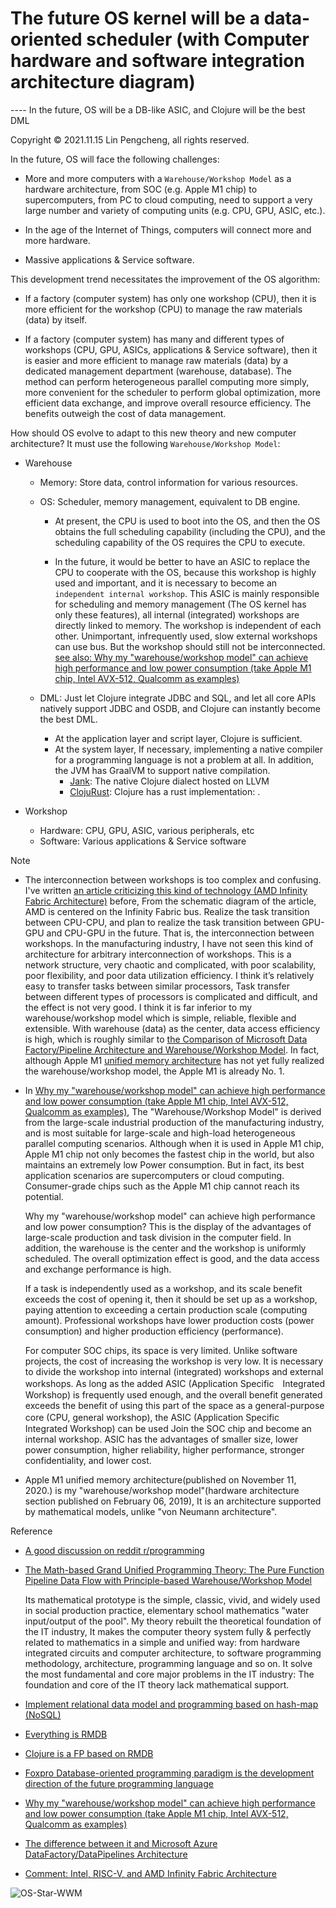 # The future OS kernel will be a data-oriented scheduler (with Computer hardware and software integration architecture diagram)

---- In the future, OS will be a DB-like ASIC, and Clojure will be the best DML

Copyright © 2021.11.15 Lin Pengcheng, all rights reserved.

In the future, OS will face the following challenges:

- More and more computers with a `Warehouse/Workshop Model` as a hardware architecture, 
  from SOC (e.g. Apple M1 chip) to supercomputers, from PC to cloud computing, 
  need to support a very large number and variety of computing units (e.g. CPU, GPU, ASIC, etc.).

- In the age of the Internet of Things, computers will connect more and more hardware.

- Massive applications & Service software.

This development trend necessitates the improvement of the OS algorithm:

- If a factory (computer system) has only one workshop (CPU), 
  then it is more efficient for the workshop (CPU) to manage the raw materials (data) by itself.

- If a factory (computer system) has many and different types of workshops (CPU, GPU, ASICs, applications & Service software), 
  then it is easier and more efficient to manage raw materials (data) 
  by a dedicated management department (warehouse, database). 
  The method can perform heterogeneous parallel computing more simply, 
  more convenient for the scheduler to perform global optimization, 
  more efficient data exchange, and improve overall resource efficiency. 
  The benefits outweigh the cost of data management.
  
How should OS evolve to adapt to this new theory and new computer architecture? 
It must use the following `Warehouse/Workshop Model`:  

- Warehouse

  - Memory: Store data, control information for various resources.
  
  - OS: Scheduler, memory management, equivalent to DB engine.
  
    - At present, the CPU is used to boot into the OS, 
      and then the OS obtains the full scheduling capability (including the CPU), 
      and the scheduling capability of the OS requires the CPU to execute.

    - In the future, it would be better to have an ASIC to replace the CPU to cooperate with the OS, 
      because this workshop is highly used and important, 
      and it is necessary to become an `independent internal workshop`.
      This ASIC is mainly responsible for scheduling and memory management (The OS kernel has only these features), 
      all internal (integrated) workshops are directly linked to memory. The workshop is independent of each other.
      Unimportant, infrequently used, slow external workshops can use bus. But the workshop should still not be interconnected.
      [see also: Why my "warehouse/workshop model" can achieve high performance and low power consumption (take Apple M1 chip, Intel AVX-512, Qualcomm as examples)](./why_wwmodel_fast_en.md)

  - DML: Just let Clojure integrate JDBC and SQL, 
    and let all core APIs natively support JDBC and OSDB, 
    and Clojure can instantly become the best DML.
    - At the application layer and script layer, Clojure is sufficient.
    - At the system layer, If necessary, implementing a native compiler for a programming language is not a problem at all. 
      In addition, the JVM has GraalVM to support native compilation.
      - [Jank](https://github.com/jank-lang/jank): The native Clojure dialect hosted on LLVM
      - [ClojuRust](https://github.com/clojurust/clojurust): Clojure has a rust implementation: . 
    
- Workshop

  - Hardware: CPU, GPU, ASIC, various peripherals, etc
  - Software: Various applications & Service software

Note

- The interconnection between workshops is too complex and confusing. 
  I've written [an article criticizing this kind of technology  (AMD Infinity Fabric Architecture)](./Intel_RISC_V.md) before,
  From the schematic diagram of the article, AMD is centered on the Infinity Fabric bus. 
  Realize the task transition between CPU-CPU, and plan to realize the task transition between GPU-GPU 
  and CPU-GPU in the future. That is, the interconnection between workshops. In the manufacturing industry, 
  I have not seen this kind of architecture for arbitrary interconnection of workshops. 
  This is a network structure, very chaotic and complicated, with poor scalability, poor flexibility, 
  and poor data utilization efficiency. I think it’s relatively easy to transfer tasks between similar processors, 
  Task transfer between different types of processors is complicated and difficult, and the effect is not very good. 
  I think it is far inferior to my warehouse/workshop model which is simple, reliable, flexible and extensible. 
  With warehouse (data) as the center, data access efficiency is high, which is roughly similar to 
  [the Comparison of Microsoft Data Factory/Pipeline Architecture and Warehouse/Workshop Model](./diff_WWModel_AzureDataFactoryPipe.md). 
  In fact, although Apple M1 [unified memory architecture](https://www.macrumors.com/2020/11/30/m1-chip-speed-explanation-developer/) 
  has not yet fully realized the warehouse/workshop model, the Apple M1 is already No. 1.
      
- In [Why my "warehouse/workshop model" can achieve high performance and low power consumption (take Apple M1 chip, Intel AVX-512, Qualcomm as examples)](./why_wwmodel_fast_en.md), 
  The "Warehouse/Workshop Model" is derived from the large-scale industrial production of the manufacturing industry, 
  and is most suitable for large-scale and high-load heterogeneous parallel computing scenarios. 
  Although when it is used in Apple M1 chip, Apple M1 chip not only becomes the fastest chip in the world, 
  but also maintains an extremely low Power consumption. But in fact, 
  its best application scenarios are supercomputers or cloud computing. 
  Consumer-grade chips such as the Apple M1 chip cannot reach its potential.

  Why my "warehouse/workshop model" can achieve high performance and low power consumption? 
  This is the display of the advantages of large-scale   production and task division in the computer field. 
  In addition, the warehouse is the center and the workshop is uniformly scheduled. 
  The overall optimization effect is good, and the data access and exchange performance is high.

  If a task is independently used as a workshop, and its scale benefit exceeds the cost of opening it, 
  then it should be set up as a workshop, paying attention to exceeding a certain production scale (computing amount). 
  Professional workshops have lower production costs (power consumption) and higher production efficiency (performance).

  For computer SOC chips, its space is very limited. Unlike software projects, the cost of increasing the workshop is very low. 
  It is necessary to divide the workshop into internal (integrated) workshops and external workshops. 
  As long as the added ASIC (Application Specific　Integrated Workshop) is frequently used enough, 
  and the overall benefit generated exceeds the benefit of using this part of the space as a general-purpose core (CPU, general workshop), 
  the ASIC (Application Specific　Integrated Workshop) can be used Join the SOC chip and become an internal workshop. 
  ASIC has the advantages of smaller size, lower power consumption, higher reliability, higher performance, 
  stronger confidentiality, and lower cost.
       
- Apple M1 unified memory architecture(published on November 11, 2020.) is 
  my "warehouse/workshop model"(hardware architecture section published on February 06, 2019), 
  It is an architecture supported by mathematical models, unlike "von Neumann architecture". 

Reference

- [A good discussion on reddit r/programming](https://www.reddit.com/r/programming/comments/quk3xq/in_the_future_os_will_be_a_db_and_clojure_will_be/)

- [The Math-based Grand Unified Programming Theory: The Pure Function Pipeline Data Flow with Principle-based Warehouse/Workshop Model](https://github.com/linpengcheng/PurefunctionPipelineDataflow)

  Its mathematical prototype is the simple, classic, vivid, and widely used in social production practice, 
  elementary school mathematics "water input/output of the pool". 
  My theory rebuilt the theoretical foundation of the IT industry, 
  It makes the computer theory system fully & perfectly related to mathematics in a simple and unified way: 
  from hardware integrated circuits and computer architecture, 
  to software programming methodology, architecture, programming language and so on. 
  It solve the most fundamental and core major problems in the IT industry: 
  The foundation and core of the IT theory lack mathematical support.

- [Implement relational data model and programming based on hash-map (NoSQL)](./relational_model_on_hashmap.md)

- [Everything is RMDB](./Everything_is_RMDB.md)

- [Clojure is a FP based on RMDB](./Clojure_is_FP_based_on_RMDB.md)

- [Foxpro Database-oriented programming paradigm is the development direction of the future programming language](./Mummy4Foxpro.md)

- [Why my "warehouse/workshop model" can achieve high performance and low power consumption (take Apple M1 chip, Intel AVX-512, Qualcomm as examples)](./why_wwmodel_fast_en.md)

- [The difference between it and Microsoft Azure DataFactory/DataPipelines Architecture](./diff_WWModel_AzureDataFactoryPipe.md)

- [Comment: Intel, RISC-V, and AMD Infinity Fabric Architecture](./Intel_RISC_V.md)
  
![OS-Star-WWM](./image/OS-Star-WWM.svg)

